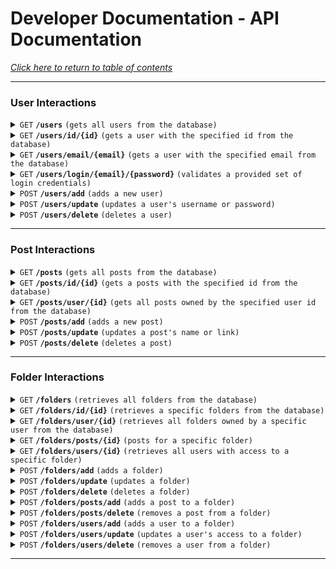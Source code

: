 # Developer Documentation - API Documentation
*[Click here to return to table of contents](../home.md)*

------------------------------------------------------------------------------------------

### User Interactions

<details>
    <summary>
        <code>GET</code>
        <code><b>/users</b></code>
        <code>(gets all users from the database)</code>
    </summary>

##### Parameters

> None

##### Responses

> | http code | content-type | response |
> |---|---|---|
> | `200` | `text/plain;charset=UTF-8` | JSON String |

##### Code Snippets

<details>
    <summary>
        <code>cURL</code>
    </summary>
    
> ```javascript
>  curl --location 'https://poste-388415.uc.r.appspot.com/users'
> ```
</details>

<details>
    <summary>
        <code>Java - OkHttp</code>
    </summary>
    
> ```java
> OkHttpClient client = new OkHttpClient().newBuilder()
>   .build();
> Request request = new Request.Builder()
>   .url("https://poste-388415.uc.r.appspot.com/users")
>   .build();
> Response response = client.newCall(request).execute();
> ```
</details>

<br>
<br>

</details>



<details>
    <summary>
        <code>GET</code>
        <code><b>/users/id/{id}</b></code>
        <code>(gets a user with the specified id from the database)</code>
    </summary>

##### Parameters

> | name | type | data type | description |
> |---|---|---|---|
> | `id` |  required | int ($int64) | The specific user id |

##### Responses

> | http code | content-type | response |
> |---|---|---|
> | `200` | `text/plain;charset=UTF-8` | JSON String |
> | `400` | `application/json` | JSON String |

##### Code Snippets

<details>
    <summary>
        <code>cURL</code>
    </summary>
    
> ```javascript
>  curl --location 'https://poste-388415.uc.r.appspot.com/users/id/1'
> ```
</details>

<details>
    <summary>
        <code>Java - OkHttp</code>
    </summary>
    
> ```java
>  OkHttpClient client = new OkHttpClient().newBuilder()
>    .build();
>  Request request = new Request.Builder()
>    .url("https://poste-388415.uc.r.appspot.com/users/id/1")
>    .build();
>  Response response = client.newCall(request).execute();
> ```
</details>

<br>
<br>

</details>



<details>
    <summary>
        <code>GET</code>
        <code><b>/users/email/{email}</b></code>
        <code>(gets a user with the specified email from the database)</code>
    </summary>

##### Parameters

> | name | type | data type | description |
> |---|---|---|---|
> | `email` |  required | string | The specific user email |

##### Responses

> | http code | content-type | response |
> |---|---|---|
> | `200` | `text/plain;charset=UTF-8` | JSON String |
> | `400` | `application/json` | JSON String |

##### Code Snippets

<details>
    <summary>
        <code>cURL</code>
    </summary>
    
> ```javascript
>  curl --location 'https://poste-388415.uc.r.appspot.com/users/email/example@email.com'
> ```
</details>

<details>
    <summary>
        <code>Java - OkHttp</code>
    </summary>
    
> ```java
> OkHttpClient client = new OkHttpClient().newBuilder()
>   .build();
> Request request = new Request.Builder()
>   .url("https://poste-388415.uc.r.appspot.com/users/email/example@email.com")
>   .build();
> Response response = client.newCall(request).execute();
> ```
</details>

<br>
<br>

</details>



<details>
    <summary>
        <code>GET</code>
        <code><b>/users/login/{email}/{password}</b></code>
        <code>(validates a provided set of login credentials)</code>
    </summary>

##### Parameters

> | name | type | data type | description |
> |---|---|---|---|
> | `email` |  required | string | The specific user email |
> | `password` |  required | string | The specific user password |

##### Responses

> | http code | content-type | response |
> |---|---|---|
> | `200` | `text/plain;charset=UTF-8` | JSON String |
> | `400` | `application/json` | JSON String |

##### Code Snippets

<details>
    <summary>
        <code>cURL</code>
    </summary>
    
> ```javascript
>  curl --location 'https://poste-388415.uc.r.appspot.com/users/login/example@email.com/passw0rd'
> ```
</details>

<details>
    <summary>
        <code>Java - OkHttp</code>
    </summary>
    
> ```java
> OkHttpClient client = new OkHttpClient().newBuilder()
>   .build();
> Request request = new Request.Builder()
>   .url("https://poste-388415.uc.r.appspot.com/users/login/example@email.com/passw0rd")
>   .build();
> Response response = client.newCall(request).execute();
> ```
</details>

<br>
<br>

</details>



<details>
    <summary>
        <code>POST</code>
        <code><b>/users/add</b></code>
        <code>(adds a new user)</code>
    </summary>

##### Parameters

> | name | type | data type | description |
> |---|---|---|---|
> | `username` |  required | string | New user's username |
> | `email` |  required | string | New user's email |
> | `password` |  required | string | New user's password |

##### Responses

> | http code | content-type | response |
> |---|---|---|
> | `201` | `text/plain;charset=UTF-8` | JSON String |
> | `200` | `text/plain;charset=UTF-8` | JSON String |
> | `400` | `application/json` | JSON String |

##### Code Snippets

<details>
    <summary>
        <code>cURL</code>
    </summary>
    
> ```javascript
> curl --location 'https://poste-388415.uc.r.appspot.com/users/add' \
> --header 'Content-Type: application/x-www-form-urlencoded' \
> --data-urlencode 'email=example@email.com' \
> --data-urlencode 'username=DemoUser' \
> --data-urlencode 'password=passw0rd'
> ```
</details>

<br>
<br>

</details>



<details>
    <summary>
        <code>POST</code>
        <code><b>/users/update</b></code>
        <code>(updates a user's username or password)</code>
    </summary>

##### Parameters

> | name | type | data type | description |
> |---|---|---|---|
> | `username` |  required | string | The user's new username |
> | `email` |  required | string | The email of the targeted user |
> | `password` |  required | string | New user's new password |

##### Responses

> | http code | content-type | response |
> |---|---|---|
> | `201` | `text/plain;charset=UTF-8` | JSON String |
> | `400` | `application/json` | JSON String |

##### Code Snippets

<details>
    <summary>
        <code>cURL</code>
    </summary>
    
> ```javascript
> curl --location 'https://poste-388415.uc.r.appspot.com/users/update' \
> --header 'Content-Type: application/x-www-form-urlencoded' \
> --data-urlencode 'email=example@email.com' \
> --data-urlencode 'username=DemoUser' \
> --data-urlencode 'password=passw0rd'
> ```
</details>

<br>
<br>

</details>


<details>
    <summary>
        <code>POST</code>
        <code><b>/users/delete</b></code>
        <code>(deletes a user)</code>
    </summary>

##### Parameters

> | name | type | data type | description |
> |---|---|---|---|
> | `email` |  required | string | The email of the targeted user |
> | `password` |  required | string | The password of the targeted user |

##### Responses

> | http code | content-type | response |
> |---|---|---|
> | `201` | `text/plain;charset=UTF-8` | JSON String |
> | `400` | `application/json` | JSON String |

##### Code Snippets

<details>
    <summary>
        <code>cURL</code>
    </summary>
    
> ```javascript
> curl --location 'https://poste-388415.uc.r.appspot.com/users/delete' \
> --header 'Content-Type: application/x-www-form-urlencoded' \
> --data-urlencode 'email=example@email.com' \
> --data-urlencode 'password=passw0rd'
> ```
</details>

<br>
<br>

</details>

------------------------------------------------------------------------------------------

### Post Interactions

<details>
    <summary>
        <code>GET</code>
        <code><b>/posts</b></code>
        <code>(gets all posts from the database)</code>
    </summary>

##### Parameters

> None

##### Responses

> | http code | content-type | response |
> |---|---|---|
> | `200` | `text/plain;charset=UTF-8` | JSON String |

##### Code Snippets

<details>
    <summary>
        <code>cURL</code>
    </summary>
    
> ```javascript
>  curl --location 'https://poste-388415.uc.r.appspot.com/posts'
> ```
</details>

<br>
<br>

</details>



<details>
    <summary>
        <code>GET</code>
        <code><b>/posts/id/{id}</b></code>
        <code>(gets a posts with the specified id from the database)</code>
    </summary>

##### Parameters

> | name | type | data type | description |
> |---|---|---|---|
> | `id` |  required | int ($int64) | The specific post id |

##### Responses

> | http code | content-type | response |
> |---|---|---|
> | `200` | `text/plain;charset=UTF-8` | JSON String |
> | `400` | `application/json` | JSON String |

##### Code Snippets

<details>
    <summary>
        <code>cURL</code>
    </summary>
    
> ```javascript
>  curl --location 'https://poste-388415.uc.r.appspot.com/posts/id/1'
> ```
</details>

<details>
    <summary>
        <code>Java - OkHttp</code>
    </summary>
    
> ```java
>  OkHttpClient client = new OkHttpClient().newBuilder()
>    .build();
>  Request request = new Request.Builder()
>    .url("https://poste-388415.uc.r.appspot.com/posts/id/1")
>    .build();
>  Response response = client.newCall(request).execute();
> ```
</details>

<br>
<br>

</details>



<details>
    <summary>
        <code>GET</code>
        <code><b>/posts/user/{id}</b></code>
        <code>(gets all posts owned by the specified user id from the database)</code>
    </summary>

##### Parameters

> | name | type | data type | description |
> |---|---|---|---|
> | `id` |  required | int ($int64) | The specific user id |

##### Responses

> | http code | content-type | response |
> |---|---|---|
> | `200` | `text/plain;charset=UTF-8` | JSON String |
> | `400` | `application/json` | JSON String |

##### Code Snippets

<details>
    <summary>
        <code>cURL</code>
    </summary>
    
> ```javascript
>  curl --location 'https://poste-388415.uc.r.appspot.com/posts/user/1'
> ```
</details>

<details>
    <summary>
        <code>Java - OkHttp</code>
    </summary>
    
> ```java
>  OkHttpClient client = new OkHttpClient().newBuilder()
>    .build();
>  Request request = new Request.Builder()
>    .url("https://poste-388415.uc.r.appspot.com/posts/user/1")
>    .build();
>  Response response = client.newCall(request).execute();
> ```
</details>

<br>
<br>

</details>



<details>
    <summary>
        <code>POST</code>
        <code><b>/posts/add</b></code>
        <code>(adds a new post)</code>
    </summary>

##### Parameters

> | name | type | data type | description |
> |---|---|---|---|
> | `name` |  required | string | The name of the new post |
> | `link` |  required | string | The link for the new post |
> | `ownerId` |  required | int | The user ID of the post owner |

##### Responses

> | http code | content-type | response |
> |---|---|---|
> | `201` | `text/plain;charset=UTF-8` | JSON String |
> | `200` | `text/plain;charset=UTF-8` | JSON String |
> | `400` | `application/json` | JSON String |

##### Code Snippets

<details>
    <summary>
        <code>cURL</code>
    </summary>
    
> ```javascript
> curl --location 'https://poste-388415.uc.r.appspot.com/users/add' \
> --header 'Content-Type: application/x-www-form-urlencoded' \
> --data-urlencode 'email=example@email.com' \
> --data-urlencode 'username=DemoUser' \
> --data-urlencode 'password=passw0rd'
> ```
</details>

<br>
<br>

</details>



<details>
    <summary>
        <code>POST</code>
        <code><b>/posts/update</b></code>
        <code>(updates a post's name or link)</code>
    </summary>

##### Parameters

> | name | type | data type | description |
> |---|---|---|---|
> | `id` |  required | int | The id of the post to update |
> | `name` |  required | string | The post's new name |
> | `link` |  required | string | The post's new link |
> | `ownerId` |  required | int | The post's new ownerId |

##### Responses

> | http code | content-type | response |
> |---|---|---|
> | `201` | `text/plain;charset=UTF-8` | JSON String |
> | `400` | `application/json` | JSON String |

##### Code Snippets

<details>
    <summary>
        <code>cURL</code>
    </summary>
    
> ```javascript
> curl --location 'https://poste-388415.uc.r.appspot.com/users/update' \
> --header 'Content-Type: application/x-www-form-urlencoded' \
> --data-urlencode 'email=example@email.com' \
> --data-urlencode 'username=DemoUser' \
> --data-urlencode 'password=passw0rd'
> ```
</details>

<br>
<br>

</details>

<details>
    <summary>
        <code>POST</code>
        <code><b>/posts/delete</b></code>
        <code>(deletes a post)</code>
    </summary>

##### Parameters

> | name | type | data type | description |
> |---|---|---|---|
> | `id` |  required | int | The id of the post to delete |

##### Responses

> | http code | content-type | response |
> |---|---|---|
> | `201` | `text/plain;charset=UTF-8` | JSON String |
> | `400` | `application/json` | JSON String |

##### Code Snippets

<details>
    <summary>
        <code>cURL</code>
    </summary>
    
> ```javascript
> curl --location 'https://poste-388415.uc.r.appspot.com/users/delete' \
> --header 'Content-Type: application/x-www-form-urlencoded' \
> --data-urlencode 'email=example@email.com' \
> --data-urlencode 'password=passw0rd'
> ```
</details>

<br>
<br>

</details>

------------------------------------------------------------------------------------------

### Folder Interactions


<details>
    <summary>
        <code>GET</code>
        <code><b>/folders</b></code>
        <code>(retrieves all folders from the database)</code>
    </summary>

##### Parameters

> None

##### Responses

> | http code | content-type | response |
> |---|---|---|
> | `200` | `text/plain;charset=UTF-8` | JSON String |

##### Code Snippets

<details>
    <summary>
        <code>cURL</code>
    </summary>
    
> ```javascript
> curl --location 'https://poste-388415.uc.r.appspot.com/folders'
> ```
</details>

<br>
<br>

</details>


<details>
    <summary>
        <code>GET</code>
        <code><b>/folders/id/{id}</b></code>
        <code>(retrieves a specific folders from the database)</code>
    </summary>

##### Parameters

> | name | type | data type | description |
> |---|---|---|---|
> | `id` |  required | int | The id of the folder to retrieve |

##### Responses

> | http code | content-type | response |
> |---|---|---|
> | `200` | `text/plain;charset=UTF-8` | JSON String |
> | `400` | `application/json` | JSON String |

##### Code Snippets

<details>
    <summary>
        <code>cURL</code>
    </summary>
    
> ```javascript
> curl --location 'https://poste-388415.uc.r.appspot.com/folders/id/1'
> ```
</details>

<br>
<br>

</details>


<details>
    <summary>
        <code>GET</code>
        <code><b>/folders/user/{id}</b></code>
        <code>(retrieves all folders owned by a specific user from the database)</code>
    </summary>

##### Parameters

> | name | type | data type | description |
> |---|---|---|---|
> | `id` |  required | int | The id of the user to find folders for |

##### Responses

> | http code | content-type | response |
> |---|---|---|
> | `200` | `text/plain;charset=UTF-8` | JSON String |
> | `400` | `application/json` | JSON String |

##### Code Snippets

<details>
    <summary>
        <code>cURL</code>
    </summary>
    
> ```javascript
> curl --location 'https://poste-388415.uc.r.appspot.com/folders/user/1'
> ```
</details>

<br>
<br>

</details>


<details>
    <summary>
        <code>GET</code>
        <code><b>/folders/posts/{id}</b></code>
        <code>(posts for a specific folder)</code>
    </summary>

##### Parameters

> | name | type | data type | description |
> |---|---|---|---|
> | `id` |  required | int | The id of the folder |

##### Responses

> | http code | content-type | response |
> |---|---|---|
> | `200` | `text/plain;charset=UTF-8` | JSON String |
> | `400` | `application/json` | JSON String |

##### Code Snippets

<details>
    <summary>
        <code>cURL</code>
    </summary>
    
> ```javascript
> curl --location 'https://poste-388415.uc.r.appspot.com/folders/posts/1'
> ```
</details>

<br>
<br>

</details>


<details>
    <summary>
        <code>GET</code>
        <code><b>/folders/users/{id}</b></code>
        <code>(retrieves all users with access to a specific folder)</code>
    </summary>

##### Parameters

> | name | type | data type | description |
> |---|---|---|---|
> | `id` |  required | int | The id of the folder |

##### Responses

> | http code | content-type | response |
> |---|---|---|
> | `200` | `text/plain;charset=UTF-8` | JSON String |
> | `400` | `application/json` | JSON String |

##### Code Snippets

<details>
    <summary>
        <code>cURL</code>
    </summary>
    
> ```javascript
> curl --location 'https://poste-388415.uc.r.appspot.com/folders/users/1'
> ```
</details>

<br>
<br>

</details>


<details>
    <summary>
        <code>POST</code>
        <code><b>/folders/add</b></code>
        <code>(adds a folder)</code>
    </summary>

##### Parameters

> | name | type | data type | description |
> |---|---|---|---|
> | `name` |  required | string | The name of the folder |
> | `ownerId` |  required | int | The id of the folder owner |

##### Responses

> | http code | content-type | response |
> |---|---|---|
> | `201` | `text/plain;charset=UTF-8` | JSON String |
> | `400` | `application/json` | JSON String |

##### Code Snippets

<details>
    <summary>
        <code>cURL</code>
    </summary>
    
> ```javascript
> curl --location 'https://poste-388415.uc.r.appspot.com/folders/add' \
> --header 'Content-Type: application/x-www-form-urlencoded' \
> --data-urlencode 'name=Folder Name' \
> --data-urlencode 'ownerId=1'
> ```
</details>

<br>
<br>

</details>


<details>
    <summary>
        <code>POST</code>
        <code><b>/folders/update</b></code>
        <code>(updates a folder)</code>
    </summary>

##### Parameters

> | name | type | data type | description |
> |---|---|---|---|
> | `id` |  required | int | The id of the folder |
> | `name` |  required | string | The name of the folder |
> | `ownerId` |  required | int | The id of the folder owner |

##### Responses

> | http code | content-type | response |
> |---|---|---|
> | `201` | `text/plain;charset=UTF-8` | JSON String |
> | `400` | `application/json` | JSON String |

##### Code Snippets

<details>
    <summary>
        <code>cURL</code>
    </summary>
    
> ```javascript
> curl --location 'https://poste-388415.uc.r.appspot.com/folders/update' \
> --data-urlencode 'id=1' \
> --data-urlencode 'name=Folder Name' \
> --data-urlencode 'ownerId=1'
> ```
</details>

<br>
<br>

</details>


<details>
    <summary>
        <code>POST</code>
        <code><b>/folders/delete</b></code>
        <code>(deletes a folder)</code>
    </summary>

##### Parameters

> | name | type | data type | description |
> |---|---|---|---|
> | `id` |  required | int | The id of the folder |

##### Responses

> | http code | content-type | response |
> |---|---|---|
> | `201` | `text/plain;charset=UTF-8` | JSON String |
> | `400` | `application/json` | JSON String |

##### Code Snippets

<details>
    <summary>
        <code>cURL</code>
    </summary>
    
> ```javascript
> curl --location 'https://poste-388415.uc.r.appspot.com/folders/delete' \
> --header 'Content-Type: application/x-www-form-urlencoded' \
> --data-urlencode 'id=1'
> ```
</details>

<br>
<br>

</details>


<details>
    <summary>
        <code>POST</code>
        <code><b>/folders/posts/add</b></code>
        <code>(adds a post to a folder)</code>
    </summary>

##### Parameters

> | name | type | data type | description |
> |---|---|---|---|
> | `folderId` |  required | int | The id of the folder |
> | `postId` |  required | int | The id of the post |


##### Responses

> | http code | content-type | response |
> |---|---|---|
> | `201` | `text/plain;charset=UTF-8` | JSON String |
> | `400` | `application/json` | JSON String |

##### Code Snippets

<details>
    <summary>
        <code>cURL</code>
    </summary>
    
> ```javascript
> curl --location 'https://poste-388415.uc.r.appspot.com/folders/posts/add' \
> --header 'Content-Type: application/x-www-form-urlencoded' \
> --data-urlencode 'folderId=1' \
> --data-urlencode 'postId=1'
> ```
</details>

<br>
<br>

</details>


<details>
    <summary>
        <code>POST</code>
        <code><b>/folders/posts/delete</b></code>
        <code>(removes a post from a folder)</code>
    </summary>

##### Parameters

> | name | type | data type | description |
> |---|---|---|---|
> | `folderId` |  required | int | The id of the folder |
> | `postId` |  required | int | The id of the post |


##### Responses

> | http code | content-type | response |
> |---|---|---|
> | `201` | `text/plain;charset=UTF-8` | JSON String |
> | `400` | `application/json` | JSON String |

##### Code Snippets

<details>
    <summary>
        <code>cURL</code>
    </summary>
    
> ```javascript
> curl --location 'https://poste-388415.uc.r.appspot.com/folders/posts/delete' \
> --header 'Content-Type: application/x-www-form-urlencoded' \
> --data-urlencode 'folderId=1' \
> --data-urlencode 'postId=1'
> ```
</details>

<br>
<br>

</details>


<details>
    <summary>
        <code>POST</code>
        <code><b>/folders/users/add</b></code>
        <code>(adds a user to a folder)</code>
    </summary>

##### Parameters

> | name | type | data type | description |
> |---|---|---|---|
> | `folderId` |  required | int | The id of the folder |
> | `userId` |  required | int | The id of the user |
> | `access` |  required | int | The level of access for the user |


##### Responses

> | http code | content-type | response |
> |---|---|---|
> | `201` | `text/plain;charset=UTF-8` | JSON String |
> | `400` | `application/json` | JSON String |

##### Code Snippets

<details>
    <summary>
        <code>cURL</code>
    </summary>
    
> ```javascript
> curl --location 'https://poste-388415.uc.r.appspot.com/folders/users/add' \
> --header 'Content-Type: application/x-www-form-urlencoded' \
> --data-urlencode 'folderId=1' \
> --data-urlencode 'userId=1' \
> --data-urlencode 'access=3'
> ```
</details>

<br>
<br>

</details>


<details>
    <summary>
        <code>POST</code>
        <code><b>/folders/users/update</b></code>
        <code>(updates a user's access to a folder)</code>
    </summary>

##### Parameters

> | name | type | data type | description |
> |---|---|---|---|
> | `folderId` |  required | int | The id of the folder |
> | `userId` |  required | int | The id of the user |
> | `access` |  required | int | The level of access for the user |


##### Responses

> | http code | content-type | response |
> |---|---|---|
> | `201` | `text/plain;charset=UTF-8` | JSON String |
> | `400` | `application/json` | JSON String |

##### Code Snippets

<details>
    <summary>
        <code>cURL</code>
    </summary>
    
> ```javascript
> curl --location 'https://poste-388415.uc.r.appspot.com/folders/users/update' \
> --header 'Content-Type: application/x-www-form-urlencoded' \
> --data-urlencode 'folderId=1' \
> --data-urlencode 'userId=1' \
> --data-urlencode 'access=1'
> ```
</details>

<br>
<br>

</details>


<details>
    <summary>
        <code>POST</code>
        <code><b>/folders/users/delete</b></code>
        <code>(removes a user from a folder)</code>
    </summary>

##### Parameters

> | name | type | data type | description |
> |---|---|---|---|
> | `folderId` |  required | int | The id of the folder |
> | `userId` |  required | int | The id of the user |


##### Responses

> | http code | content-type | response |
> |---|---|---|
> | `201` | `text/plain;charset=UTF-8` | JSON String |
> | `400` | `application/json` | JSON String |

##### Code Snippets

<details>
    <summary>
        <code>cURL</code>
    </summary>
    
> ```javascript
> curl --location 'https://poste-388415.uc.r.appspot.com/folders/users/delete' \
> --header 'Content-Type: application/x-www-form-urlencoded' \
> --data-urlencode 'folderId=1' \
> --data-urlencode 'userId=1'
> ```
</details>

<br>
<br>

</details>

------------------------------------------------------------------------------------------
